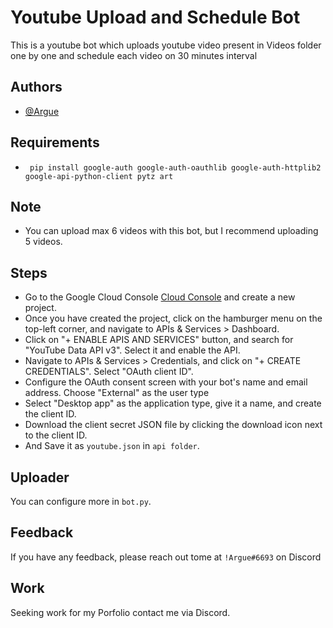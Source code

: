 # Youtube Upload and Schedule Bot

This is a youtube bot which uploads youtube video present in Videos folder one by one and schedule each video on 30 minutes interval





## Authors

- [@Argue](https://github.com/Arguee/)


## Requirements
+ ``` pip install google-auth google-auth-oauthlib google-auth-httplib2 google-api-python-client pytz art```

## Note
+ You can upload max 6 videos with this bot, but I recommend uploading 5 videos. 

## Steps
+ Go to the Google Cloud Console [Cloud Console](https://console.cloud.google.com/) and create a new project.
+ Once you have created the project, click on the hamburger menu on the top-left corner, and navigate to APIs & Services > Dashboard.
+ Click on "+ ENABLE APIS AND SERVICES" button, and search for "YouTube Data API v3". Select it and enable the API.
+ Navigate to APIs & Services > Credentials, and click on "+ CREATE CREDENTIALS". Select "OAuth client ID".
+ Configure the OAuth consent screen with your bot's name and email address. Choose "External" as the user type
+ Select "Desktop app" as the application type, give it a name, and create the client ID.
+ Download the client secret JSON file by clicking the download icon next to the client ID.
+ And Save it as `youtube.json` in `api folder`.


## Uploader

You can configure more in `bot.py`.
## Feedback

If you have any feedback, please reach out tome at 
`!Argue#6693` on Discord


## Work

Seeking work for my Porfolio contact me via Discord.
